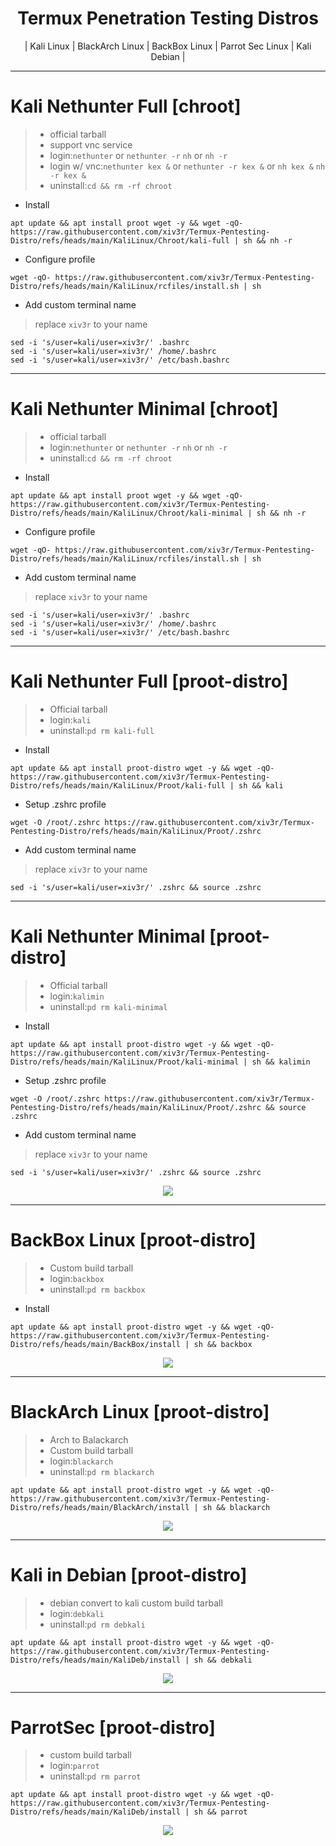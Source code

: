 <div align="center">
  
# Termux Penetration Testing Distros
| Kali Linux | BlackArch Linux | BackBox Linux | Parrot Sec Linux | Kali Debian |
</div>

------------
# Kali Nethunter Full [chroot]
> - official tarball
> - support vnc service
> - login:`nethunter` or `nethunter -r` `nh` or `nh -r`
> - login w/ vnc:`nethunter kex &` or `nethunter -r kex &` or `nh kex &` `nh -r kex &`
> - uninstall:`cd && rm -rf chroot`
- Install
```
apt update && apt install proot wget -y && wget -qO- https://raw.githubusercontent.com/xiv3r/Termux-Pentesting-Distro/refs/heads/main/KaliLinux/Chroot/kali-full | sh && nh -r
```
- Configure profile
```
wget -qO- https://raw.githubusercontent.com/xiv3r/Termux-Pentesting-Distro/refs/heads/main/KaliLinux/rcfiles/install.sh | sh
```
- Add custom terminal name
> replace `xiv3r` to your name
```
sed -i 's/user=kali/user=xiv3r/' .bashrc
sed -i 's/user=kali/user=xiv3r/' /home/.bashrc
sed -i 's/user=kali/user=xiv3r/' /etc/bash.bashrc
```

-------------
# Kali Nethunter Minimal [chroot]
> - official tarball
> - login:`nethunter` or `nethunter -r` `nh` or `nh -r`
> - uninstall:`cd && rm -rf chroot`
- Install
```
apt update && apt install proot wget -y && wget -qO- https://raw.githubusercontent.com/xiv3r/Termux-Pentesting-Distro/refs/heads/main/KaliLinux/Chroot/kali-minimal | sh && nh -r
```
- Configure profile
```
wget -qO- https://raw.githubusercontent.com/xiv3r/Termux-Pentesting-Distro/refs/heads/main/KaliLinux/rcfiles/install.sh | sh
```
- Add custom terminal name
> replace `xiv3r` to your name
```
sed -i 's/user=kali/user=xiv3r/' .bashrc
sed -i 's/user=kali/user=xiv3r/' /home/.bashrc
sed -i 's/user=kali/user=xiv3r/' /etc/bash.bashrc
```

---------------
# Kali Nethunter Full [proot-distro]
> - Official tarball
> - login:`kali`
> - uninstall:`pd rm kali-full`
- Install
```
apt update && apt install proot-distro wget -y && wget -qO- https://raw.githubusercontent.com/xiv3r/Termux-Pentesting-Distro/refs/heads/main/KaliLinux/Proot/kali-full | sh && kali
```
- Setup .zshrc profile
```
wget -O /root/.zshrc https://raw.githubusercontent.com/xiv3r/Termux-Pentesting-Distro/refs/heads/main/KaliLinux/Proot/.zshrc
```
- Add custom terminal name
> replace `xiv3r` to your name
```
sed -i 's/user=kali/user=xiv3r/' .zshrc && source .zshrc
```
----------------
# Kali Nethunter Minimal [proot-distro]
> - Official tarball
> - login:`kalimin`
> - uninstall:`pd rm kali-minimal`
- Install
```
apt update && apt install proot-distro wget -y && wget -qO- https://raw.githubusercontent.com/xiv3r/Termux-Pentesting-Distro/refs/heads/main/KaliLinux/Proot/kali-minimal | sh && kalimin
```
- Setup .zshrc profile
```
wget -O /root/.zshrc https://raw.githubusercontent.com/xiv3r/Termux-Pentesting-Distro/refs/heads/main/KaliLinux/Proot/.zshrc && source .zshrc
```
- Add custom terminal name
> replace `xiv3r` to your name
```
sed -i 's/user=kali/user=xiv3r/' .zshrc && source .zshrc
```
<div align="center">
<img src="https://github.com/xiv3r/Termux-Pentesting-Distro/blob/main/KaliLinux/Proot/kali-proot.png">
</div>

----------
# BackBox Linux [proot-distro]
> - Custom build tarball
> - login:`backbox`
> - uninstall:`pd rm backbox`
- Install
```
apt update && apt install proot-distro wget -y && wget -qO- https://raw.githubusercontent.com/xiv3r/Termux-Pentesting-Distro/refs/heads/main/BackBox/install | sh && backbox
```
<div align="center">
<img src="https://github.com/xiv3r/Termux-Pentesting-Distro/blob/main/BackBox/backbox.png">
</div>

-----------
# BlackArch Linux [proot-distro]
> - Arch to Balackarch
> - Custom build tarball
> - login:`blackarch`
> - uninstall:`pd rm blackarch`
```
apt update && apt install proot-distro wget -y && wget -qO- https://raw.githubusercontent.com/xiv3r/Termux-Pentesting-Distro/refs/heads/main/BlackArch/install | sh && blackarch
```
<div align="center">
<img src="https://github.com/xiv3r/Termux-Pentesting-Distro/blob/main/BlackArch/blackarch.png">
</div>

------------
# Kali in Debian [proot-distro]
> - debian convert to kali custom build tarball
> - login:`debkali`
> - uninstall:`pd rm debkali`
```
apt update && apt install proot-distro wget -y && wget -qO- https://raw.githubusercontent.com/xiv3r/Termux-Pentesting-Distro/refs/heads/main/KaliDeb/install | sh && debkali
```
<div align="center">
<img src="https://github.com/xiv3r/Termux-Pentesting-Distro/blob/main/KaliDeb/debkali.png">
</div>

-----------
# ParrotSec [proot-distro]
> - custom build tarball
> - login:`parrot`
> - uninstall:`pd rm parrot`
```
apt update && apt install proot-distro wget -y && wget -qO- https://raw.githubusercontent.com/xiv3r/Termux-Pentesting-Distro/refs/heads/main/KaliDeb/install | sh && parrot
```
<div align="center">
<img src="https://github.com/xiv3r/Termux-Pentesting-Distro/blob/main/ParrotSec/parrot.png">
</div>
